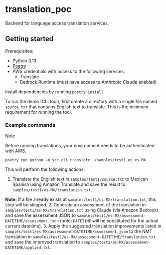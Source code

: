 # translation_poc

Backend for language access translation services.

## Getting started

Prerequisites:

- Python 3.13
- [Poetry](https://python-poetry.org/)
- AWS credentials with access to the following services:
  - Translate
  - Bedrock Runtime (must have access to Anthropic Claude enabled)

Install dependencies by running `poetry install`.

To run the demo (CLI tool), first create a directory with a single file named `source.txt` that contains English text to translate.
This is the minimum requirement for running the tool.

### Example commands

> [!NOTE]
> Before running translations, your environment needs to be authenticated with AWS.

```cli
poetry run python -m src.cli translate ./samples/test1 en es-MX
```

This will perform the following actions:

1. Translate the English text in `samples/test1/source.txt` to Mexican Spanish using Amazon Translate
  and save the result to `samples/test1/es-MX/translation.txt`.

  **Note:** If a file already exists at `samples/test1/es-MX/translation.txt`, this step will be skipped.
2. Generate an assessment of the translation in `samples/test1/es-MX/translation.txt` using Claude (via Amazon Bedrock)
  and save the assessment JSON to `samples/test1/es-MX/assessment-DATETIME/assessment.json`
  (note: `DATETIME` will be substituted for the actual current datetime).
3. Apply the suggested translation improvements listed in `samples/test1/es-MX/assessment-DATETIME/assessment.json`
  to the NMT translation in `samples/test1/es-MX/assessment-DATETIME/translation.txt`
  and save the improved translation to `samples/test1/es-MX/assessment-DATETIME/applied.txt`.
